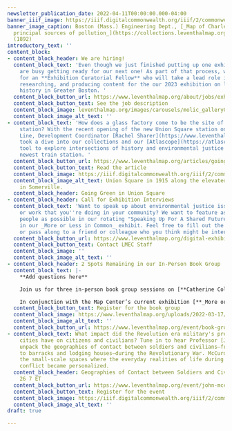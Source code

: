```yaml
---
newsletter_publication_date: 2022-04-11T00:00:00.000-04:00
banner_iiif_image: https://iiif.digitalcommonwealth.org/iiif/2/commonwealth:3f463574k/4554,3588,3228,1098/1200,/0/default.jpg
banner_image_caption: Boston (Mass.) Engineering Dept., [_Map of Charles River showing
  principal sources of pollution_](https://collections.leventhalmap.org/search/commonwealth:3f4635739)
  (1892)
introductory_text: ''
content_block:
- content_block_header: We are hiring!
  content_block_text: 'Even though we just finished putting up one exhibition, we
    are busy getting ready for our next one! As part of that process, we are hiring
    for an **Exhibition Curatorial Fellow** who will take a lead role in planning,
    researching, and producing content for the our 2023 exhibition on local-scale
    history in Greater Boston. '
  content_block_button_url: https://www.leventhalmap.org/about/jobs/exhibition-curatorial-fellow/
  content_block_button_text: See the job description
  content_block_image: leventhalmap.org/images/carousels/molic_gallery01.jpg
  content_block_image_alt_text: ''
- content_block_text: 'How does a glass factory come to be the site of a new train
    station? With the recent opening of the new Union Square station on the MBTA Green
    Line, Development Coordinator [Rachel Sharer](https://www.leventhalmap.org/about/people/rachel-sharer/)
    took a dive into our collections and our [Atlascope](https://atlascope.leventhalmap.org/)
    tool to explore intersections of history and environmental justice around Somerville''s
    newest train station. '
  content_block_button_url: https://www.leventhalmap.org/articles/going-green-in-union-square/
  content_block_button_text: Read the article
  content_block_image: https://iiif.digitalcommonwealth.org/iiif/2/commonwealth:jd475d72b/7274,1555,2150,1396/full/0/default.jpg
  content_block_image_alt_text: Union Square in 1915 along the elevated rail lines
    in Somerville.
  content_block_header: Going Green in Union Square
- content_block_header: Call for Exhibition Interviews
  content_block_text: 'Want to speak up about environmental justice issues in Boston
    or work that you''re doing in your community? We want to feature as many different
    people as possible in our rotating "Speaking Up For A Shared Future" visual display
    in our _More or Less in Common_ exhibit. Feel free to fill out the form for yourself
    or pass along to a friend or colleague who you think might be interested. '
  content_block_button_url: https://www.leventhalmap.org/digital-exhibitions/more-or-less-in-common/topics/speaking-up-shared-future/
  content_block_button_text: Contact LMEC Staff
  content_block_image: ''
  content_block_image_alt_text: ''
- content_block_header: 2 Spots Remaining in our In-Person Book Group
  content_block_text: |-
    **Add questions here**

    Join us for three in-person book group sessions on [**Catherine Coleman Flowers’ **](https://www.catherinecolemanflowers.com/)**_Waste_**, exploring "the largely invisible problem of inadequate waste and water sanitation infrastructure in rural communities in the United States.” In her book, Coleman Flowers—environmental health advocate, 2020 MacArthur Fellow, and rural development manager for Bryan Stevenson’s Equal Justice Initiative—unpacks the effects of structural poverty and what the struggle to undo it requires.

    In conjunction with the Map Center’s current exhibition [**_More or Less in Common: Environment and Justice in the Human Landscape_**](https://www.leventhalmap.org/digital-exhibitions/more-or-less-in-common/), we will look at maps as we read, looking at the ways cartographers create visual representations of the unequal burdens of environmental dangers in our communities. Sessions will be held on Thursdays from 6:00 to 7:30 on April 21, 28 and May 5.
  content_block_button_text: Register for the book group
  content_block_image: https://www.leventhalmap.org/uploads/2022-03-17/waste.jpeg
  content_block_image_alt_text: ''
  content_block_button_url: https://www.leventhalmap.org/event/book-group-on-waste-by-catherine-coleman-flowers/
- content_block_text: What impact did the Revolution era military's presence in American
    cities have on citizens and civilians? Tune in to hear Professor [John McCurdy](https://www.emich.edu/history-philosophy/history/faculty/j-mccurdy.php)
    unpack the geographies of contact between soldiers and civilians—from urban squares
    to barracks and lodging houses—during the Revolutionary War. McCurdy’s work examines
    the small-scale spaces where the everyday realities of life during an imperial
    conflict became personalized.
  content_block_header: Geographies of Contact between Soldiers and Civilians, Apr
    26 7 ET
  content_block_button_url: https://www.leventhalmap.org/event/john-mccurdy-on-geographies-of-contact-between-soldiers-and-civilians/
  content_block_button_text: Register for the event
  content_block_image: https://iiif.digitalcommonwealth.org/iiif/2/commonwealth:p8418t52w/325,226,2369,2201/full/0/default.jpg
  content_block_image_alt_text: ''
draft: true

---
```

